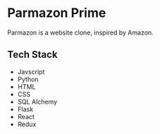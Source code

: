 # Parmazon Prime 


Parmazon is a website clone, inspired by Amazon. 


## Tech Stack
- Javscript
- Python
- HTML
- CSS
- SQL Alchemy
- Flask
- React
- Redux

